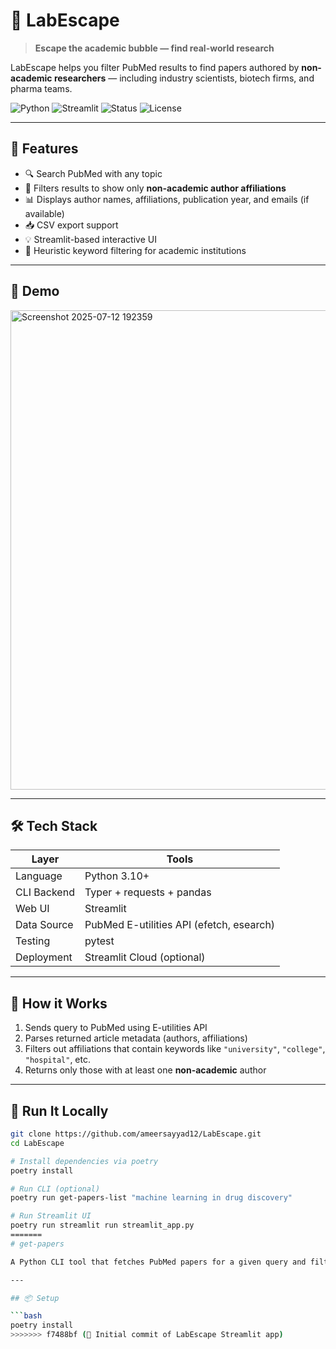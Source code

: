 # 🧪 LabEscape

> **Escape the academic bubble — find real-world research**

LabEscape helps you filter PubMed results to find papers authored by **non-academic researchers** — including industry scientists, biotech firms, and pharma teams.

![Python](https://img.shields.io/badge/python-3.10%2B-blue?logo=python)
![Streamlit](https://img.shields.io/badge/built_with-streamlit-orange?logo=streamlit)
![Status](https://img.shields.io/badge/status-active-brightgreen)
![License](https://img.shields.io/badge/license-MIT-lightgrey)

---

## 🚀 Features

- 🔍 Search PubMed with any topic
- 🧪 Filters results to show only **non-academic author affiliations**
- 📊 Displays author names, affiliations, publication year, and emails (if available)
- 📥 CSV export support
- 💡 Streamlit-based interactive UI
- 🧠 Heuristic keyword filtering for academic institutions

---

## 📸 Demo

<img width="1914" height="767" alt="Screenshot 2025-07-12 192359" src="https://github.com/user-attachments/assets/ac719657-5641-4915-8c8e-8722b0bbd1e6" />



---

## 🛠 Tech Stack

| Layer          | Tools                                 |
|----------------|----------------------------------------|
| Language       | Python 3.10+                          |
| CLI Backend    | Typer + requests + pandas             |
| Web UI         | Streamlit                             |
| Data Source    | PubMed E-utilities API (efetch, esearch) |
| Testing        | pytest                                |
| Deployment     | Streamlit Cloud (optional)            |

---

## 🧪 How it Works

1. Sends query to PubMed using E-utilities API
2. Parses returned article metadata (authors, affiliations)
3. Filters out affiliations that contain keywords like `"university"`, `"college"`, `"hospital"`, etc.
4. Returns only those with at least one **non-academic** author

---

## 🧪 Run It Locally

```bash
git clone https://github.com/ameersayyad12/LabEscape.git
cd LabEscape

# Install dependencies via poetry
poetry install

# Run CLI (optional)
poetry run get-papers-list "machine learning in drug discovery"

# Run Streamlit UI
poetry run streamlit run streamlit_app.py
=======
# get-papers

A Python CLI tool that fetches PubMed papers for a given query and filters results to only include papers with **at least one author affiliated with a non-academic (pharma/biotech) institution**.

---

## 📦 Setup

```bash
poetry install
>>>>>>> f7488bf (🎉 Initial commit of LabEscape Streamlit app)
